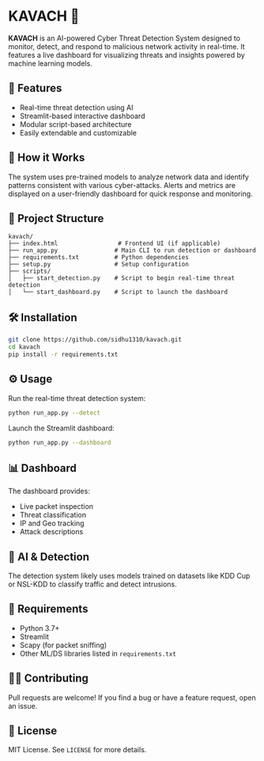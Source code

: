 # KAVACH 🔐

**KAVACH** is an AI-powered Cyber Threat Detection System designed to monitor, detect, and respond to malicious network activity in real-time. It features a live dashboard for visualizing threats and insights powered by machine learning models.

## 🚀 Features

- Real-time threat detection using AI
- Streamlit-based interactive dashboard
- Modular script-based architecture
- Easily extendable and customizable

## 🧠 How it Works

The system uses pre-trained models to analyze network data and identify patterns consistent with various cyber-attacks. Alerts and metrics are displayed on a user-friendly dashboard for quick response and monitoring.

## 📁 Project Structure

```
kavach/
├── index.html                 # Frontend UI (if applicable)
├── run_app.py                # Main CLI to run detection or dashboard
├── requirements.txt          # Python dependencies
├── setup.py                  # Setup configuration
├── scripts/
│   ├── start_detection.py    # Script to begin real-time threat detection
│   └── start_dashboard.py    # Script to launch the dashboard
```

## 🛠️ Installation

```bash
git clone https://github.com/sidhu1310/kavach.git
cd kavach
pip install -r requirements.txt
```

## ⚙️ Usage

Run the real-time threat detection system:

```bash
python run_app.py --detect
```

Launch the Streamlit dashboard:

```bash
python run_app.py --dashboard
```

## 📊 Dashboard

The dashboard provides:
- Live packet inspection
- Threat classification
- IP and Geo tracking
- Attack descriptions

## 🤖 AI & Detection

The detection system likely uses models trained on datasets like KDD Cup or NSL-KDD to classify traffic and detect intrusions.

## 🧪 Requirements

- Python 3.7+
- Streamlit
- Scapy (for packet sniffing)
- Other ML/DS libraries listed in `requirements.txt`

## 🧑‍💻 Contributing

Pull requests are welcome! If you find a bug or have a feature request, open an issue.

## 📄 License

MIT License. See `LICENSE` for more details.

